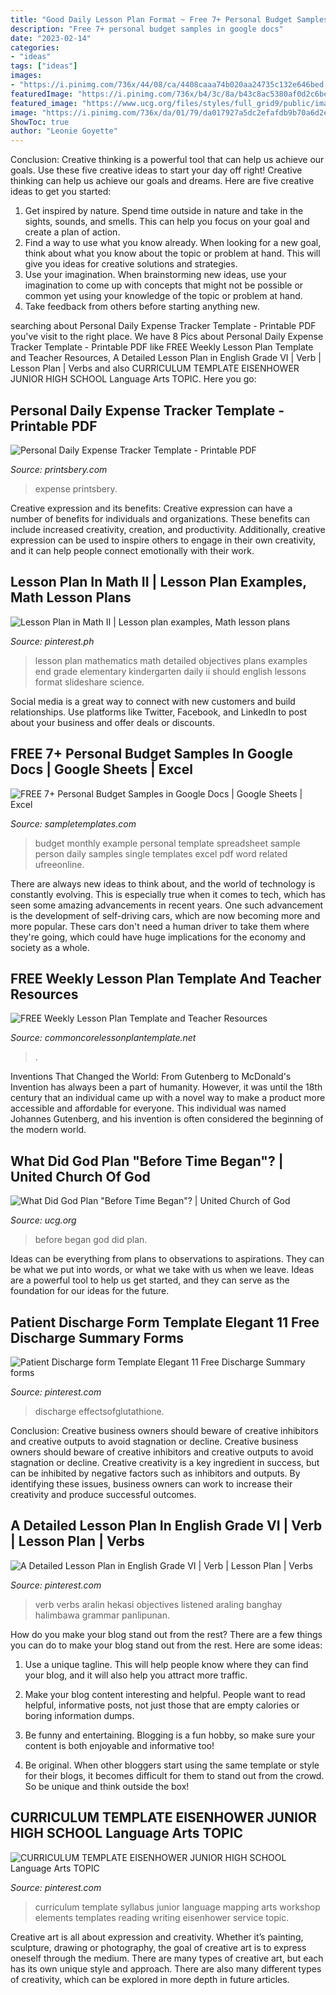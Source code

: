 ```yaml
---
title: "Good Daily Lesson Plan Format ~ Free 7+ Personal Budget Samples In Google Docs"
description: "Free 7+ personal budget samples in google docs"
date: "2023-02-14"
categories:
- "ideas"
tags: ["ideas"]
images:
- "https://i.pinimg.com/736x/44/08/ca/4408caaa74b020aa24735c132e646bed.jpg"
featuredImage: "https://i.pinimg.com/736x/b4/3c/8a/b43c8ac5380af0d2c6be20fb395b607b.jpg"
featured_image: "https://www.ucg.org/files/styles/full_grid9/public/image/article/what-did-god-plan-before-time-began_1.jpg?itok=tyrqC-ZW"
image: "https://i.pinimg.com/736x/da/01/79/da017927a5dc2efafdb9b70a6d2e22e4--lesson-plans-mathematics.jpg"
ShowToc: true
author: "Leonie Goyette"
---
```



Conclusion: Creative thinking is a powerful tool that can help us achieve our goals. Use these five creative ideas to start your day off right!
Creative thinking can help us achieve our goals and dreams. Here are five creative ideas to get you started: 
1. Get inspired by nature. Spend time outside in nature and take in the sights, sounds, and smells. This can help you focus on your goal and create a plan of action. 
2. Find a way to use what you know already. When looking for a new goal, think about what you know about the topic or problem at hand. This will give you ideas for creative solutions and strategies. 
3. Use your imagination. When brainstorming new ideas, use your imagination to come up with concepts that might not be possible or common yet using your knowledge of the topic or problem at hand. 
4. Take feedback from others before starting anything new.

	

		
searching about Personal Daily Expense Tracker Template - Printable PDF you've visit to the right place. We have 8 Pics about Personal Daily Expense Tracker Template - Printable PDF like FREE Weekly Lesson Plan Template and Teacher Resources, A Detailed Lesson Plan in English Grade VI | Verb | Lesson Plan | Verbs and also CURRICULUM TEMPLATE EISENHOWER JUNIOR HIGH SCHOOL Language Arts TOPIC. Here you go:
		
    
## Personal Daily Expense Tracker Template - Printable PDF

<img loading=lazy src="https://printsbery.com/sites/default/files/styles/printsbery_product_teaser/public/teaser-photos/personal-daily-expense-tracker.jpeg" onerror="this.onerror=null;this.src='https://tse2.mm.bing.net/th?id=OIP.0f-WXW_X4oHQElaRdNUfwAHaL2&amp;pid=15.1';" alt="Personal Daily Expense Tracker Template - Printable PDF">

_Source: printsbery.com_

>expense printsbery. 

	

Creative expression and its benefits:
Creative expression can have a number of benefits for individuals and organizations. These benefits can include increased creativity, creation, and productivity. Additionally, creative expression can be used to inspire others to engage in their own creativity, and it can help people connect emotionally with their work.

    
## Lesson Plan In Math II | Lesson Plan Examples, Math Lesson Plans

<img loading=lazy src="https://i.pinimg.com/736x/da/01/79/da017927a5dc2efafdb9b70a6d2e22e4--lesson-plans-mathematics.jpg" onerror="this.onerror=null;this.src='https://tse3.mm.bing.net/th?id=OIP.4jbC467q0cly6moM_7K4SQHaLV&amp;pid=15.1';" alt="Lesson Plan in Math II | Lesson plan examples, Math lesson plans">

_Source: pinterest.ph_

>lesson plan mathematics math detailed objectives plans examples end grade elementary kindergarten daily ii should english lessons format slideshare science. 

	

Social media is a great way to connect with new customers and build relationships. Use platforms like Twitter, Facebook, and LinkedIn to post about your business and offer deals or discounts.

    
## FREE 7+ Personal Budget Samples In Google Docs | Google Sheets | Excel

<img loading=lazy src="https://images.sampletemplates.com/wp-content/uploads/2015/09/sample-personal-budget1.jpg" onerror="this.onerror=null;this.src='https://tse2.mm.bing.net/th?id=OIP.ATAvfbDO_LU_nzQ-JpWdBgHaIT&amp;pid=15.1';" alt="FREE 7+ Personal Budget Samples in Google Docs | Google Sheets | Excel">

_Source: sampletemplates.com_

>budget monthly example personal template spreadsheet sample person daily samples single templates excel pdf word related ufreeonline. 

	

There are always new ideas to think about, and the world of technology is constantly evolving. This is especially true when it comes to tech, which has seen some amazing advancements in recent years. One such advancement is the development of self-driving cars, which are now becoming more and more popular. These cars don't need a human driver to take them where they're going, which could have huge implications for the economy and society as a whole.

    
## FREE Weekly Lesson Plan Template And Teacher Resources

<img loading=lazy src="https://www.commoncorelessonplantemplate.net/wp-content/gallery/weekly-lesson-plan-template/32094435.png" onerror="this.onerror=null;this.src='https://tse4.mm.bing.net/th?id=OIP.4UeqBinS8A43Tpb8doCuVAHaFu&amp;pid=15.1';" alt="FREE Weekly Lesson Plan Template and Teacher Resources">

_Source: commoncorelessonplantemplate.net_

>. 

	

Inventions That Changed the World: From Gutenberg to McDonald's
Invention has always been a part of humanity. However, it was until the 18th century that an individual came up with a novel way to make a product more accessible and affordable for everyone. This individual was named Johannes Gutenberg, and his invention is often considered the beginning of the modern world.

    
## What Did God Plan &quot;Before Time Began&quot;? | United Church Of God

<img loading=lazy src="https://www.ucg.org/files/styles/full_grid9/public/image/article/what-did-god-plan-before-time-began_1.jpg?itok=tyrqC-ZW" onerror="this.onerror=null;this.src='https://tse3.mm.bing.net/th?id=OIP.TpsgDV3i7XWfNk0MlecciQHaFS&amp;pid=15.1';" alt="What Did God Plan &quot;Before Time Began&quot;? | United Church of God">

_Source: ucg.org_

>before began god did plan. 

	

Ideas can be everything from plans to observations to aspirations. They can be what we put into words, or what we take with us when we leave. Ideas are a powerful tool to help us get started, and they can serve as the foundation for our ideas for the future.

    
## Patient Discharge Form Template Elegant 11 Free Discharge Summary Forms

<img loading=lazy src="https://i.pinimg.com/736x/b4/3c/8a/b43c8ac5380af0d2c6be20fb395b607b.jpg" onerror="this.onerror=null;this.src='https://tse2.mm.bing.net/th?id=OIP.oQufAjTULsX5vS1zTbBUNgHaJ-&amp;pid=15.1';" alt="Patient Discharge form Template Elegant 11 Free Discharge Summary forms">

_Source: pinterest.com_

>discharge effectsofglutathione. 

	

Conclusion: Creative business owners should beware of creative inhibitors and creative outputs to avoid stagnation or decline.
Creative business owners should beware of creative inhibitors and creative outputs to avoid stagnation or decline. Creative creativity is a key ingredient in success, but can be inhibited by negative factors such as inhibitors and outputs. By identifying these issues, business owners can work to increase their creativity and produce successful outcomes.

    
## A Detailed Lesson Plan In English Grade VI | Verb | Lesson Plan | Verbs

<img loading=lazy src="https://i.pinimg.com/736x/44/08/ca/4408caaa74b020aa24735c132e646bed.jpg" onerror="this.onerror=null;this.src='https://tse4.mm.bing.net/th?id=OIP.Z_rKgo2_mxeHn4oWm0hy3QHaJ3&amp;pid=15.1';" alt="A Detailed Lesson Plan in English Grade VI | Verb | Lesson Plan | Verbs">

_Source: pinterest.com_

>verb verbs aralin hekasi objectives listened araling banghay halimbawa grammar panlipunan. 

	

How do you make your blog stand out from the rest?
There are a few things you can do to make your blog stand out from the rest. Here are some ideas: 
1. Use a unique tagline. This will help people know where they can find your blog, and it will also help you attract more traffic.

2. Make your blog content interesting and helpful. People want to read helpful, informative posts, not just those that are empty calories or boring information dumps.

3. Be funny and entertaining. Blogging is a fun hobby, so make sure your content is both enjoyable and informative too!

4. Be original. When other bloggers start using the same template or style for their blogs, it becomes difficult for them to stand out from the crowd. So be unique and think outside the box!


    
## CURRICULUM TEMPLATE EISENHOWER JUNIOR HIGH SCHOOL Language Arts TOPIC

<img loading=lazy src="https://i.pinimg.com/736x/c0/07/db/c007db72d703b8e28fc0b0c31f2eb180--curriculum-template-art-curriculum.jpg" onerror="this.onerror=null;this.src='https://tse3.mm.bing.net/th?id=OIP.H3pG8An7VLavSm7voDTBfwHaFu&amp;pid=15.1';" alt="CURRICULUM TEMPLATE EISENHOWER JUNIOR HIGH SCHOOL Language Arts TOPIC">

_Source: pinterest.com_

>curriculum template syllabus junior language mapping arts workshop elements templates reading writing eisenhower service topic. 

	

Creative art is all about expression and creativity. Whether it’s painting, sculpture, drawing or photography, the goal of creative art is to express oneself through the medium. There are many types of creative art, but each has its own unique style and approach. There are also many different types of creativity, which can be explored in more depth in future articles.

